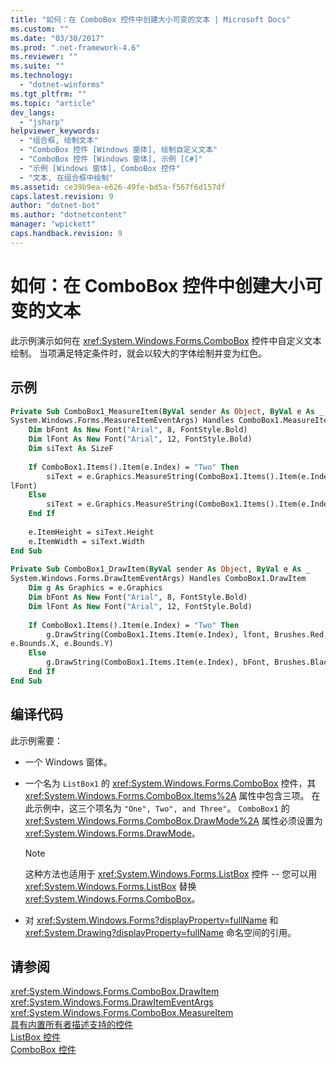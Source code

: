 ```yaml
---
title: "如何：在 ComboBox 控件中创建大小可变的文本 | Microsoft Docs"
ms.custom: ""
ms.date: "03/30/2017"
ms.prod: ".net-framework-4.6"
ms.reviewer: ""
ms.suite: ""
ms.technology: 
  - "dotnet-winforms"
ms.tgt_pltfrm: ""
ms.topic: "article"
dev_langs: 
  - "jsharp"
helpviewer_keywords: 
  - "组合框, 绘制文本"
  - "ComboBox 控件 [Windows 窗体], 绘制自定义文本"
  - "ComboBox 控件 [Windows 窗体], 示例 [C#]"
  - "示例 [Windows 窗体], ComboBox 控件"
  - "文本, 在组合框中绘制"
ms.assetid: ce39b9ea-e626-49fe-bd5a-f567f6d157df
caps.latest.revision: 9
author: "dotnet-bot"
ms.author: "dotnetcontent"
manager: "wpickett"
caps.handback.revision: 9
---
```

# 如何：在 ComboBox 控件中创建大小可变的文本
此示例演示如何在 <xref:System.Windows.Forms.ComboBox> 控件中自定义文本绘制。  当项满足特定条件时，就会以较大的字体绘制并变为红色。  
  
## 示例  
  
```vb  
Private Sub ComboBox1_MeasureItem(ByVal sender As Object, ByVal e As _  
System.Windows.Forms.MeasureItemEventArgs) Handles ComboBox1.MeasureItem  
    Dim bFont As New Font("Arial", 8, FontStyle.Bold)  
    Dim lFont As New Font("Arial", 12, FontStyle.Bold)  
    Dim siText As SizeF  
  
    If ComboBox1.Items().Item(e.Index) = "Two" Then  
        siText = e.Graphics.MeasureString(ComboBox1.Items().Item(e.Index), _  
lFont)  
    Else  
        siText = e.Graphics.MeasureString(ComboBox1.Items().Item(e.Index), bFont)  
    End If  
  
    e.ItemHeight = siText.Height  
    e.ItemWidth = siText.Width  
End Sub  
  
Private Sub ComboBox1_DrawItem(ByVal sender As Object, ByVal e As _  
System.Windows.Forms.DrawItemEventArgs) Handles ComboBox1.DrawItem  
    Dim g As Graphics = e.Graphics  
    Dim bFont As New Font("Arial", 8, FontStyle.Bold)  
    Dim lFont As New Font("Arial", 12, FontStyle.Bold)  
  
    If ComboBox1.Items().Item(e.Index) = "Two" Then  
        g.DrawString(ComboBox1.Items.Item(e.Index), lfont, Brushes.Red, _  
e.Bounds.X, e.Bounds.Y)  
    Else  
        g.DrawString(ComboBox1.Items.Item(e.Index), bFont, Brushes.Black, e.Bounds.X, e.Bounds.Y)  
    End If  
End Sub  
```  
  
## 编译代码  
 此示例需要：  
  
-   一个 Windows 窗体。  
  
-   一个名为  `ListBox1`  的 <xref:System.Windows.Forms.ComboBox> 控件，其 <xref:System.Windows.Forms.ComboBox.Items%2A> 属性中包含三项。  在此示例中，这三个项名为  `"One", Two", and Three"`。   `ComboBox1`  的 <xref:System.Windows.Forms.ComboBox.DrawMode%2A> 属性必须设置为 <xref:System.Windows.Forms.DrawMode>。  
  
    > [!NOTE]
    >  这种方法也适用于 <xref:System.Windows.Forms.ListBox> 控件 \-\- 您可以用 <xref:System.Windows.Forms.ListBox> 替换 <xref:System.Windows.Forms.ComboBox>。  
  
-   对 <xref:System.Windows.Forms?displayProperty=fullName> 和 <xref:System.Drawing?displayProperty=fullName> 命名空间的引用。  
  
## 请参阅  
 <xref:System.Windows.Forms.ComboBox.DrawItem>   
 <xref:System.Windows.Forms.DrawItemEventArgs>   
 <xref:System.Windows.Forms.ComboBox.MeasureItem>   
 [具有内置所有者描述支持的控件](../../../../docs/framework/winforms/controls/controls-with-built-in-owner-drawing-support.md)   
 [ListBox 控件](../../../../docs/framework/winforms/controls/listbox-control-windows-forms.md)   
 [ComboBox 控件](../../../../docs/framework/winforms/controls/combobox-control-windows-forms.md)